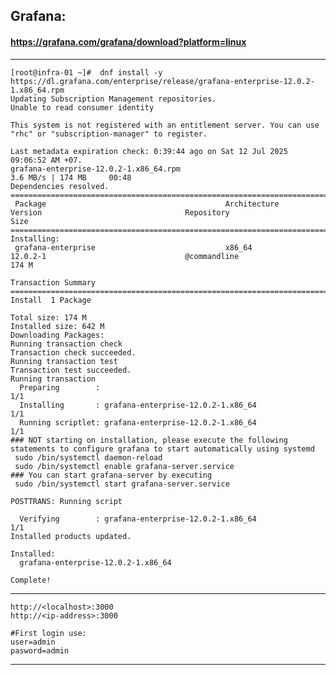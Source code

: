 
## Grafana:
#### https://grafana.com/grafana/download?platform=linux

---
    [root@infra-01 ~]#  dnf install -y https://dl.grafana.com/enterprise/release/grafana-enterprise-12.0.2-1.x86_64.rpm
    Updating Subscription Management repositories.
    Unable to read consumer identity
    
    This system is not registered with an entitlement server. You can use "rhc" or "subscription-manager" to register.
    
    Last metadata expiration check: 0:39:44 ago on Sat 12 Jul 2025 09:06:52 AM +07.
    grafana-enterprise-12.0.2-1.x86_64.rpm                                                                                                   3.6 MB/s | 174 MB     00:48    
    Dependencies resolved.
    =========================================================================================================================================================================
     Package                                        Architecture                       Version                                Repository                                Size
    =========================================================================================================================================================================
    Installing:
     grafana-enterprise                             x86_64                             12.0.2-1                               @commandline                             174 M
    
    Transaction Summary
    =========================================================================================================================================================================
    Install  1 Package
    
    Total size: 174 M
    Installed size: 642 M
    Downloading Packages:
    Running transaction check
    Transaction check succeeded.
    Running transaction test
    Transaction test succeeded.
    Running transaction
      Preparing        :                                                                                                                                                 1/1 
      Installing       : grafana-enterprise-12.0.2-1.x86_64                                                                                                              1/1 
      Running scriptlet: grafana-enterprise-12.0.2-1.x86_64                                                                                                              1/1 
    ### NOT starting on installation, please execute the following statements to configure grafana to start automatically using systemd
     sudo /bin/systemctl daemon-reload
     sudo /bin/systemctl enable grafana-server.service
    ### You can start grafana-server by executing
     sudo /bin/systemctl start grafana-server.service
    
    POSTTRANS: Running script
    
      Verifying        : grafana-enterprise-12.0.2-1.x86_64                                                                                                              1/1 
    Installed products updated.
    
    Installed:
      grafana-enterprise-12.0.2-1.x86_64                                                                                                                                     
    
    Complete!
---
    http://<localhost>:3000
    http://<ip-address>:3000

    #First login use:
    user=admin
    pasword=admin

 ---   

